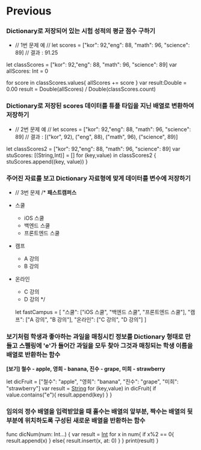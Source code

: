 # Previous

### Dictionary로 저장되어 있는 시험 성적의 평균 점수 구하기
- // 1번 문제 예
// let scores = ["kor": 92,"eng": 88, "math": 96, "science": 89]
// 결과 : 91.25

let classScores = ["kor": 92,"eng": 88, "math": 96, "science": 89]
var allScores: Int = 0

for score in classScores.values{
    allScores += score
}
var result:Double = 0.00
result = Double(allScores) / Double(classScores.count)

### Dictionary로 저장된 scores 데이터를 튜플 타입을 지닌 배열로 변환하여 저장하기

- // 2번 문제 예
// let scores = ["kor": 92,"eng": 88, "math": 96, "science": 89]
// 결과 : [("kor", 92), ("eng", 88), ("math", 96), ("science", 89)]

let classScores2 = ["kor": 92,"eng": 88, "math": 96, "science": 89]
var stuScores: [(String,Int)] = []
for (key,value) in classScores2 {
    stuScores.append((key, value))
}

### 주어진 자료를 보고 Dictionary 자료형에 맞게 데이터를 변수에 저장하기

- // 3번 문제
/*
 **패스트캠퍼스**
- 스쿨
   * iOS 스쿨
   * 백엔드 스쿨
   * 프론트엔드 스쿨
- 캠프
   * A 강의
   * B 강의
- 온라인
   * C 강의
   * D 강의
  */
  
  let fastCampus = [
    "스쿨": ["iOS 스쿨", "백엔드 스쿨", "프론트엔드 스쿨"],
    "캠프": ["A 강의", "B 강의"],
    "온라인": ["C 강의", "D 강의"]
]

### 보기처럼 학생과 좋아하는 과일을 매칭시킨 정보를 Dictionary 형태로 만들고 스펠링에 'e'가 들어간 과일을 모두 찾아 그것과 매칭되는 학생 이름을 배열로 반환하는 함수

**[보기] 철수 - apple, 영희 - banana, 진수 - grape, 미희 - strawberry**

let dicFruit = ["철수": "apple", "영희": "banana", "진수": "grape", "미희": "strawberry"]
var result = [String]()
for (key,value) in dicFruit{
    if value.contains("e"){
        result.append(key)
    }
}


### 임의의 정수 배열을 입력받았을 때 홀수는 배열의 앞부분, 짝수는 배열의 뒷부분에 위치하도록 구성된 새로운 배열을 반환하는 함수

func dicNum(num: Int...) {
    var result = [Int]()
    for x in num{
       if x%2 == 0{
        result.append(x)
       } else{
        result.insert(x, at: 0)        }
    }
    print(result)
}
